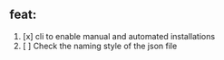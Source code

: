 ## feat:

1. [x] cli to enable manual and automated installations 
2. [ ] Check the naming style of the json file
